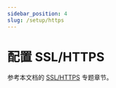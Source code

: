 ```yaml
---
sidebar_position: 4
slug: /setup/https
---
```


# 配置 SSL/HTTPS

参考本文档的 [SSL/HTTPS](../dns#https) 专题章节。